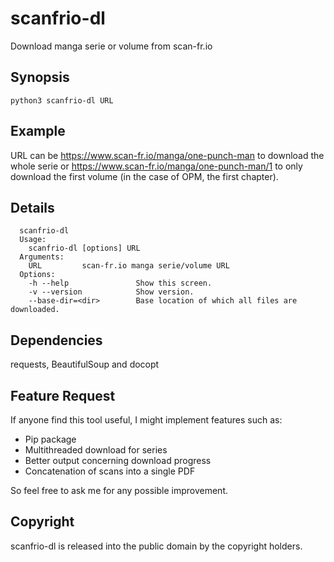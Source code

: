 scanfrio-dl
===========

Download manga serie or volume from scan-fr.io

Synopsis
--------

`python3 scanfrio-dl URL`


Example
-------

URL can be https://www.scan-fr.io/manga/one-punch-man to download the whole serie or https://www.scan-fr.io/manga/one-punch-man/1 to only download the first volume (in the case of OPM, the first chapter).

Details
-------

```
  scanfrio-dl
  Usage:
    scanfrio-dl [options] URL
  Arguments:
    URL         scan-fr.io manga serie/volume URL
  Options:
    -h --help               Show this screen.
    -v --version            Show version.
    --base-dir=<dir>        Base location of which all files are downloaded.

```
Dependencies
------------

requests, BeautifulSoup and docopt

Feature Request
---------------

If anyone find this tool useful, I might implement features such as:
- Pip package
- Multithreaded download for series
- Better output concerning download progress
- Concatenation of scans into a single PDF

So feel free to ask me for any possible improvement.

Copyright
---------

scanfrio-dl is released into the public domain by the copyright holders.
